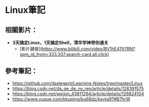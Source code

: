 # Linux筆記

## 相關影片：
- **3天搞定Linux，1天搞定Shell，清华学神带你通关**
  - [影片鏈接][(https://www.bilibili.com/video/BV1hE411t7RN?spm_id_from=333.337.search-card.all.click)](https://www.bilibili.com/video/BV1WY4y1H7d3/?spm_id_from=333.337.search-card.all.click&vd_source=a6cbb8d6eb12bab9b5314690e3b03bd2)

## 參考筆記：
- https://github.com/dselegent/Learning-Notes/tree/master/Linux
- https://blog.csdn.net/da_ge_de_nv_ren/article/details/128391575
- https://blog.csdn.net/weixin_43811294/article/details/126824104
- https://www.yuque.com/kkuping/bu68dz/ksvta9?#B7hrW

